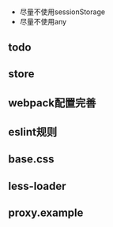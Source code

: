 ## 
* 尽量不使用sessionStorage
* 尽量不使用any
## todo

## store
## webpack配置完善
## eslint规则
## base.css
## less-loader
## proxy.example